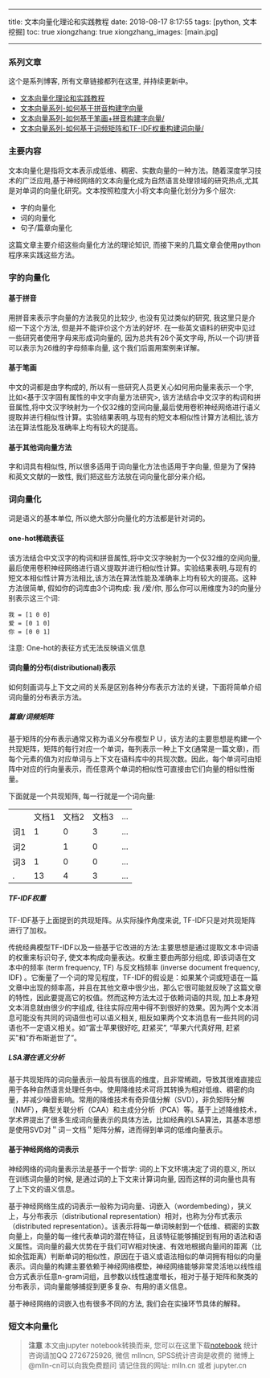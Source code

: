 
---
title: 文本向量化理论和实践教程
date: 2018-08-17 8:17:55
tags: [python, 文本挖掘]
toc: true
xiongzhang: true
xiongzhang_images: [main.jpg]

---
<span></span>
<!-- more -->


### 系列文章

这个是系列博客, 所有文章链接都列在这里, 并持续更新中。

<ul>
<li><a href="http://mlln.cn/2018/08/17/文本向量化理论和实践教程/" >文本向量化理论和实践教程</a></li>
<li><a href="http://mlln.cn/2018/08/17/文本向量系列-如何基于拼音构建字向量/" >文本向量系列-如何基于拼音构建字向量</a></li>
<li><a href="http://mlln.cn/2018/08/18/文本向量系列-如何基于笔画+拼音构建字向量/" >文本向量系列-如何基于笔画+拼音构建字向量/</a></li>
<li><a href="http://mlln.cn/2018/08/18/文本向量系列-如何基于词频矩阵和TF-IDF权重构建词向量/" >文本向量系列-如何基于词频矩阵和TF-IDF权重构建词向量/</a></li>
</ul>

### 主要内容

文本向量化是指将文本表示成低维、稠密、实数向量的一种方法。随着深度学习技术的广泛应用,基于神经网络的文本向量化成为自然语言处理领域的研究热点,尤其是对单词的向量化研究。文本按照粒度大小将文本向量化划分为多个层次:

- 字的向量化
- 词的向量化
- 句子/篇章向量化

这篇文章主要介绍这些向量化方法的理论知识, 而接下来的几篇文章会使用python程序来实践这些方法。

### 字的向量化

#### 基于拼音

用拼音来表示字向量的方法我见的比较少, 也没有见过类似的研究, 我这里只是介绍一下这个方法, 但是并不能评价这个方法的好坏. 在一些英文语料的研究中见过一些研究者使用字母来形成词向量的, 因为总共有26个英文字母, 所以一个词/拼音可以表示为26维的字母频率向量, 这个我们后面用案例来详解。

#### 基于笔画

中文的词都是由字构成的, 所以有一些研究人员更关心如何用向量来表示一个字, 比如<基于汉字固有属性的中文字向量方法研究>, 该方法结合中文汉字的构词和拼音属性,将中文汉字映射为一个仅32维的空间向量,最后使用卷积神经网络进行语义提取并进行相似性计算。实验结果表明,与现有的短文本相似性计算方法相比,该方法在算法性能及准确率上均有较大的提高。


#### 基于其他词向量方法
字和词具有相似性, 所以很多适用于词向量化方法也适用于字向量, 但是为了保持和英文文献的一致性, 我们把这些方法放在词向量化部分来介绍。

### 词向量化

词是语义的基本单位, 所以绝大部分向量化的方法都是针对词的。

#### one-hot稀疏表征

该方法结合中文汉字的构词和拼音属性,将中文汉字映射为一个仅32维的空间向量,最后使用卷积神经网络进行语义提取并进行相似性计算。实验结果表明,与现有的短文本相似性计算方法相比,该方法在算法性能及准确率上均有较大的提高。这种方法很简单, 假如你的词库由3个词构成: 我 /爱/你, 那么你可以用维度为3的向量分别表示这三个词:

```
我 = [1 0 0]
爱 = [0 1 0]
你 = [0 0 1]
```

注意: One-hot的表征方式无法反映语义信息

#### 词向量的分布(distributional)表示

如何刻画词与上下文之间的关系是区别各种分布表示方法的关键，下面将简单介绍词向量的分布表示方法。


##### 篇章/词频矩阵

基于矩阵的分布表示通常又称为语义分布模型ＰＵ，该方法的主要思想是构建一个共现矩阵，矩阵的每行对应一个单词，每列表示一种上下文(通常是一篇文章)，而每个元素的值为对应单词与上下文在语料库中的共现次数。因此，每个单词可由矩阵中对应的行向量表示，而任意两个单词的相似性可直接由它们向量的相似性衡量。

下面就是一个共现矩阵, 每一行就是一个词向量:

<table>
    <tr><td></td><td>文档1</td><td>文档2</td><td>文档3</td><td>...</td></tr>
    <tr><td>词1</td><td>1</td><td>0</td><td>3</td><td>...</td></tr>
    <tr><td>词2</td><td></td><td>1</td><td>0</td><td>...</td></tr>
    <tr><td>词3</td><td>1</td><td>0</td><td>0</td><td>...</td></tr>
    <tr><td>.</td><td>13</td><td>4</td><td>3</td><td>...</td></tr>
</table>

##### TF-IDF权重

TF-IDF基于上面提到的共现矩阵。从实际操作角度来说, TF-IDF只是对共现矩阵进行了加权。

传统经典模型TF-IDF以及一些基于它改进的方法:主要思想是通过提取文本中词语的权重来标识句子, 使文本构成向量表达。权重主要由两部分组成, 即该词语在文本中的频率 (term frequency, TF) 与反文档频率 (inverse document frequency, IDF) 。它衡量了一个词的常见程度，TF-IDF的假设是：如果某个词或短语在一篇文章中出现的频率高，并且在其他文章中很少出，那么它很可能就反映了这篇文章的特性，因此要提高它的权值。然而这种方法太过于依赖词语的共现, 加上本身短文本消息就由很少的字组成, 往往实际应用中得不到很好的效果。因为两个文本消息可能没有共同的词语但也可以语义相关, 相反如果两个文本消息有一些共同的词语也不一定语义相关。如”富士苹果很好吃, 赶紧买”, “苹果六代真好用, 赶紧买”和”乔布斯逝世了”。



##### LSA潜在语义分析

基于共现矩阵的词向量表示一般具有很高的维度，且非常稀疏，导致其很难直接应用于各种自然语言处理任务中。使用降维技术可将其转换为相对低维、稠密的向量，并减少噪音影响。常用的降维技术有奇异值分解（SVD），非负矩阵分解（NMF），典型关联分析（CAA）和主成分分析（PCA）等。基于上述降维技术，学术界提出了很多生成词向量表示的具体方法，比如经典的LSA算法，其基本思想是使用SVD对＂词－文档＂矩阵分解，进而得到单词的低维向量表示。




#### 基于神经网络的词表示

神经网络的词向量表示法是基于一个哲学: 词的上下文环境决定了词的意义, 所以在训练词向量的时候, 是通过词的上下文来计算词向量, 因而这样的词向量也具有了上下文的语义信息。

基于神经网络生成的词表示一般称为词向量、词嵌入（wordembeding），狭义上，与分布表示（distributional representation）相对，也称为分布式表示（distributed representation）。该表示将每一单词映射到一个低维、稠密的实数向量上，向量的每一维代表单词的潜在特征，且该特征能够捕捉到有用的语法和语义属性。词向量的最大优势在于我们可Ｗ相对快速、有效地根据向量间的距离（比如余弦距离）判断单词的相似性，原因在于语义或语法相似的单词拥有相似的向量表示。词向量的构建主要依赖于神经网络模垫，神经网络能够非常灵活地以线性组合方式表示任意n-gram词组，且参数以线性速度増长，相对于基于矩阵和聚类的分布表示，词向量能够捕捉到更多复杂、有用的语义信息。

基于神经网络的词嵌入也有很多不同的方法, 我们会在实操环节具体的解释。

### 短文本向量化


> **注意**
> 本文由jupyter notebook转换而来, 您可以在这里下载[notebook](文本向量化理论和实践教程.ipynb)
> 统计咨询请加QQ 2726725926, 微信 mllncn,  SPSS统计咨询是收费的
> 微博上@mlln-cn可以向我免费题问
> 请记住我的网址: mlln.cn 或者 jupyter.cn
